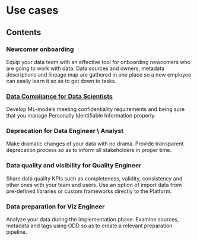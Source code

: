 # Use cases
## Contents
### Newcomer onboarding 
Equip your data team with an effective tool for onboarding newcomers who are going to work with data. Data sources and owners, metadata descriptions and lineage map are gathered in one place so a new employee can easily learn it so as to get down to tasks. 
### [Data Compliance for Data Scientists](Data_Compliance_DS.md) 
Develop ML-models meeting confidentiality requirements and being sure that you manage Personally Identifiable Information properly.
### Deprecation for Data Engineer \ Analyst 
Make dramatic changes of your data with no drama. Provide transparent deprecation process so as to inform all stakeholders in proper time.
### Data quality and visibility for Quality Engineer 
Share data quality KPIs such as completeness, validity, consistency and other ones with your team and users. Use an option of import data from pre-defined libraries or custom frameworks directly to the Platform. 
### Data preparation for Viz Engineer
Analyze your data during the Implementation phase. Examine sources, metadata and tags using ODD so as to create a relevant preparation pipeline. 
